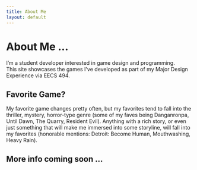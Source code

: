 ```yaml
---
title: About Me
layout: default
---
```

# About Me ...

I’m a student developer interested in game design and programming.  
This site showcases the games I've developed as part of my Major Design Experience via EECS 494.

## Favorite Game?

My favorite game changes pretty often, but my favorites tend to fall into the thriller, mystery, horror-type genre (some of my faves being Danganronpa, Until Dawn, The Quarry, Resident Evil). Anything with a rich story, or even just something that will make me immersed into some storyline, will fall into my favorites (honorable mentions: Detroit: Become Human, Mouthwashing, Heavy Rain). 

## More info coming soon ...
